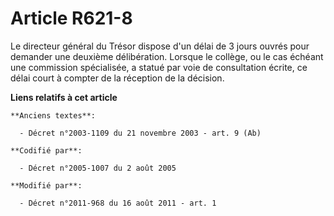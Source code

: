 # Article R621-8

Le directeur général du Trésor  dispose d'un délai de 3 jours ouvrés pour demander une deuxième délibération. Lorsque le
collège, ou le cas échéant une commission spécialisée, a statué par voie de consultation écrite, ce délai court à compter de
la réception de la décision.

**Liens relatifs à cet article**

	**Anciens textes**:

	  - Décret n°2003-1109 du 21 novembre 2003 - art. 9 (Ab)

	**Codifié par**:

	  - Décret n°2005-1007 du 2 août 2005

	**Modifié par**:

	  - Décret n°2011-968 du 16 août 2011 - art. 1
